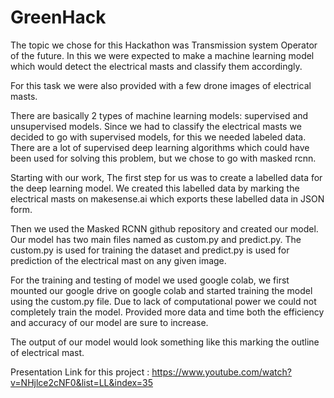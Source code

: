 # GreenHack
The topic we chose for this Hackathon was Transmission system Operator of the future.
In this we were expected to make a machine learning model which would detect the electrical masts and classify them accordingly.

For this task we were also provided with a few drone images of electrical masts. 

There are basically 2 types of machine learning models: supervised and unsupervised models. 
Since we had to classify the electrical masts we decided to go with supervised models, for this we needed labeled data. 
There are a lot of supervised deep learning algorithms which could have been used for solving this problem, but we chose to go with masked rcnn.

Starting with our work,
The first step for us was to create a labelled data for the deep learning model. We created this labelled data by marking the electrical masts on makesense.ai which exports these labelled data in JSON form. 

Then we used the Masked RCNN github repository and created our model. Our model has two main files named as custom.py and predict.py.
The custom.py is used for training the dataset and predict.py is used for prediction of the electrical mast on any given image. 

For the training and testing of model we used google colab, we first mounted our google drive on google colab and started training the model using the custom.py file. Due to lack of computational power we could not completely train the model. Provided more data and time both the efficiency and accuracy of our model  are sure to increase.

The output of our model would look something like this marking the outline of electrical mast.

Presentation Link for this project : https://www.youtube.com/watch?v=NHjlce2cNF0&list=LL&index=35
